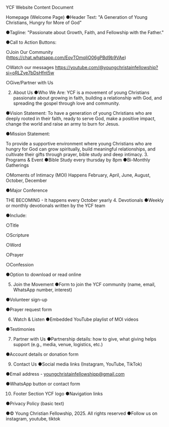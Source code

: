 YCF Website Content Document

Homepage (Welcome Page)
●Header Text: 
 "A Generation of Young Christians, Hungry for More of God"

●Tagline:
 "Passionate about Growth, Faith, and Fellowship with the Father."

●Call to Action Buttons:

○Join Our Community   (https://chat.whatsapp.com/EovTOmqliO06gPBd9b9VAe)

○Watch our messages  https://youtube.com/@youngchristainfellowship?si=oRLZye7bDsHfnt5w

○Give/Partner with Us


2. About Us
●Who We Are:
 YCF is a movement of young Christians passionate about growing in faith, building a relationship with God, and spreading the gospel through love and community.

●Vision Statement:
 To have a generation of young Christians who are deeply rooted in their faith, ready to serve God, make a positive impact, change the world and raise an army to burn for Jesus.

●Mission Statement:

To provide a supportive environment where young Christians who are hungry for God can grow spiritually, build meaningful relationships, and cultivate their gifts through prayer, bible study and deep intimacy.
3. Programs & Event
●Bible Study every thursday by 8pm
●Bi-Monthly Gatherings

○Moments of Intimacy (MOI)
Happens February, April, June, August, October, December


●Major Conference

THE BECOMING - It happens every October yearly
4. Devotionals
●Weekly or monthly devotionals written by the YCF team

●Include:

○Title

○Scripture

○Word

○Prayer

○Confession

●Option to download or read online


5. Join the Movement
●Form to join the YCF community (name, email, WhatsApp number, interest)

●Volunteer sign-up

●Prayer request form




6. Watch & Listen
●Embedded YouTube playlist of MOI videos

●Testimonies 




7. Partner with Us
●Partnership details: how to give, what giving helps support (e.g., media, venue, logistics, etc.)

●Account details or donation form



9. Contact Us
●Social media links (Instagram, YouTube, TikTok)

●Email address -  youngchristainfellowshipp@gmail.com

●WhatsApp button or contact form

10. Footer Section
YCF logo 
●Navigation links

●Privacy Policy (basic text)

●© Young Christian Fellowship, 2025. All rights reserved
●Follow us on instagram, youtube, tiktok